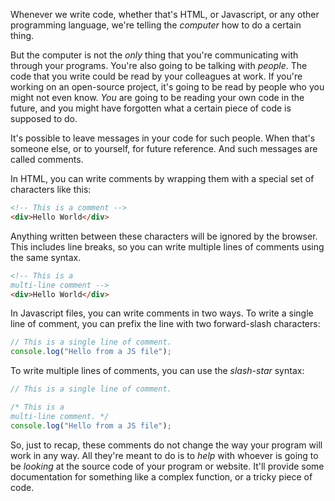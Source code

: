 Whenever we write code, whether that's HTML, or Javascript, or any other programming language, we're telling the _computer_ how to do a certain thing.

But the computer is not the _only_ thing that you're communicating with through your programs. You're also going to be talking with _people_. The code that you write could be read by your colleagues at work. If you're working on an open-source project, it's going to be read by people who you might not even know. _You_ are going to be reading your own code in the future, and you might have forgotten what a certain piece of code is supposed to do.

It's possible to leave messages in your code for such people. When that's someone else, or to yourself, for future reference. And such messages are called comments.

In HTML, you can write comments by wrapping them with a special set of characters like this:

```html
<!-- This is a comment -->
<div>Hello World</div>
```

Anything written between these characters will be ignored by the browser. This includes line breaks, so you can write multiple lines of comments using the same syntax.

```html
<!-- This is a
multi-line comment -->
<div>Hello World</div>
```

In Javascript files, you can write comments in two ways. To write a single line of comment, you can prefix the line with two forward-slash characters:

```js
// This is a single line of comment.
console.log("Hello from a JS file");
```

To write multiple lines of comments, you can use the _slash-star_ syntax:

```js
// This is a single line of comment.

/* This is a
multi-line comment. */
console.log("Hello from a JS file");
```

So, just to recap, these comments do not change the way your program will work in any way. All they're meant to do is to _help_ with whoever is going to be _looking_ at the source code of your program or website. It'll provide some documentation for something like a complex function, or a tricky piece of code.
